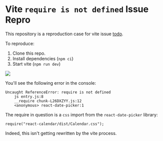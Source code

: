 # Vite `require is not defined` Issue Repro

This repository is a reproduction case for vite issue [todo]().

To reproduce:

1. Clone this repo.
1. Install dependencies (`npm ci`)
1. Start vite (`npm run dev`)

![](https://i.imgur.com/9q10pQI.png)

You'll see the following error in the console:

```
Uncaught ReferenceError: require is not defined
    js entry.js:8
    __require chunk-L26DXZYY.js:12
    <anonymous> react-date-picker:1
```

The require in question is a `css` import from the `react-date-picker` library:

```
require("react-calendar/dist/Calendar.css");
```

Indeed, this isn't getting rewritten by the vite process.
